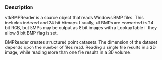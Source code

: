 ### Description

vtkBMPReader is a source object that reads Windows BMP files. This includes indexed and 24 bit bitmaps Usually, all BMPs are converted to 24 bit RGB, but BMPs may be output as 8 bit images with a LookupTable if they allow 8 bit BMP flag is set.

BMPReader creates structured point datasets. The dimension of the dataset depends upon the number of files read. Reading a single file results in a 2D image, while reading more than one file results in a 3D volume.
